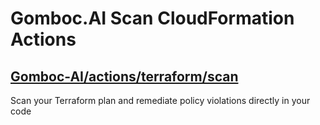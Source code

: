 # Gomboc.AI Scan CloudFormation Actions


## [Gomboc-AI/actions/terraform/scan](/terraform/scan/)

Scan your Terraform plan and remediate policy violations directly in your code
